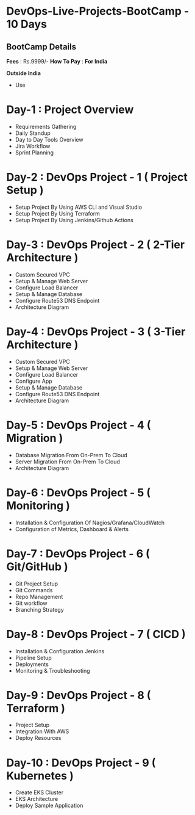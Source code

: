 # DevOps-Live-Projects-BootCamp - 10 Days

## BootCamp Details
**Fees** : Rs.9999/-
**How To Pay** : 
**For India**

**Outside India**
- Use 



# Day-1 : Project Overview
 - Requirements Gathering
 - Daily Standup
 - Day to Day Tools Overview
 - Jira Workflow
 - Sprint Planning

# Day-2 : DevOps Project - 1 ( Project Setup )
 - Setup Project By Using AWS CLI and Visual Studio
 - Setup Project By Using Terraform
 - Setup Project By Using Jenkins/Github Actions

# Day-3 : DevOps Project - 2 ( 2-Tier Architecture )
 - Custom Secured VPC
 - Setup & Manage Web Server
 - Configure Load Balancer
 - Setup & Manage Database
 - Configure Route53 DNS Endpoint
 - Architecture Diagram

# Day-4 : DevOps Project - 3 ( 3-Tier Architecture )
 - Custom Secured VPC
 - Setup & Manage Web Server
 - Configure Load Balancer
 - Configure App 
 - Setup & Manage Database
 - Configure Route53 DNS Endpoint
 - Architecture Diagram

# Day-5 : DevOps Project - 4 ( Migration )
 - Database Migration From On-Prem To Cloud
 - Server Migration From On-Prem To Cloud
 - Architecture Diagram

# Day-6 : DevOps Project - 5 ( Monitoring )
 - Installation & Configuration Of Nagios/Grafana/CloudWatch
 - Configuration of Metrics, Dashboard & Alerts

# Day-7 : DevOps Project - 6 ( Git/GitHub )
 - Git Project Setup
 - Git Commands
 - Repo Management
 - Git workflow
 - Branching Strategy
   
# Day-8 : DevOps Project - 7 ( CICD )
 - Installation & Configuration Jenkins
 - Pipeline Setup
 - Deployments
 - Monitoring & Troubleshooting

# Day-9 : DevOps Project - 8 ( Terraform )
 - Project Setup
 - Integration With AWS
 - Deploy Resources

# Day-10 : DevOps Project - 9 ( Kubernetes )
 - Create EKS Cluster
 - EKS Architecture
 - Deploy Sample Application

